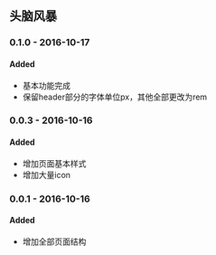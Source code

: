 ## 头脑风暴

### 0.1.0 - 2016-10-17
#### Added
- 基本功能完成
- 保留header部分的字体单位px，其他全部更改为rem

### 0.0.3 - 2016-10-16
#### Added
- 增加页面基本样式
- 增加大量icon

### 0.0.1 - 2016-10-16
#### Added
- 增加全部页面结构
